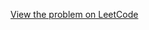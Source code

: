 [View the problem on LeetCode](https://leetcode.com/problems/convert-integer-to-the-sum-of-two-no-zero-integers/)


